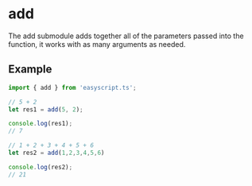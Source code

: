 # add

The add submodule adds together all of the parameters passed into the function, it works with as many arguments as needed.

## Example

```ts
import { add } from 'easyscript.ts';

// 5 + 2
let res1 = add(5, 2);

console.log(res1);
// 7

// 1 + 2 + 3 + 4 + 5 + 6
let res2 = add(1,2,3,4,5,6)

console.log(res2);
// 21
```